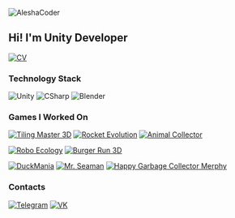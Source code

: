 ![AleshaCoder](https://sun9-17.userapi.com/3O2_zhl5r4nzpAXh31NPcOKlm-T7ZTqJsl3efw/ob5zvQj0n4I.jpg)
## Hi! I'm Unity Developer
[![CV](https://img.shields.io/badge/-CV_AleshaCoder-090909?style=for-the-badge&logo=GoogleMessages)](https://docs.google.com/document/d/1zJdecRJM0VvcyIG3bGC7uGYbpkSTZWsjU3lZEqyHRNU/)
### Technology Stack

![Unity](https://img.shields.io/badge/-Unity-090909?style=for-the-badge&logo=unity)
![CSharp](https://img.shields.io/badge/-CSharp-090909?style=for-the-badge&logo=csharp&logoColor=37E1FF)
![Blender](https://img.shields.io/badge/-Blender-090909?style=for-the-badge&logo=blender&logoColor=F4CA16)

### Games I Worked On
[![Tiling Master 3D](https://img.shields.io/badge/-Tiling_Master_3D-090909?style=for-the-badge&logo=GooglePlay)](https://play.google.com/store/apps/details?id=com.games.TileRepair)
[![Rocket Evolution](https://img.shields.io/badge/-Rocket_Evolution-090909?style=for-the-badge&logo=GooglePlay)](https://play.google.com/store/apps/details?id=com.HyperJunkie.RocketEvolution)
[![Animal Collector](https://img.shields.io/badge/-Animal_Collector-090909?style=for-the-badge&logo=GooglePlay)](https://play.google.com/store/apps/details?id=com.hyperquad.animalcollector)

[![Robo Ecology](https://img.shields.io/badge/-Robo_Ecology-090909?style=for-the-badge&logo=Android)](https://drive.google.com/drive/u/0/folders/1xaIdz5BIASIjMXPTSxZ72sSw5b30XpBR)
[![Burger Run 3D](https://img.shields.io/badge/-Burger_Run_3D-090909?style=for-the-badge&logo=Android)](https://apkcombo.com/burger-run-3d/run.burger.run/)

[![DuckMania](https://img.shields.io/badge/DuckMania-090909?style=for-the-badge&logo=Itch.io)](https://aleshacoder.itch.io/duckmania)
[![Mr. Seaman](https://img.shields.io/badge/Mr._Seaman-090909?style=for-the-badge&logo=Itch.io)](https://aleshacoder.itch.io/mr-seaman)
[![Happy Garbage Collector Merphy](https://img.shields.io/badge/Happy_Garbage_Collector_Merphy-090909?style=for-the-badge&logo=Itch.io)](https://aleshacoder.itch.io/happygarbagecollectormerphy)

### Contacts
[![Telegram](https://img.shields.io/badge/-Telegram-090909?style=for-the-badge&logo=telegram)](https://t.me/AleshaCoder)
[![VK](https://img.shields.io/badge/-VK-090909?style=for-the-badge&logo=vk&logoColor=318CE7)](https://vk.com/aleshacoder)
